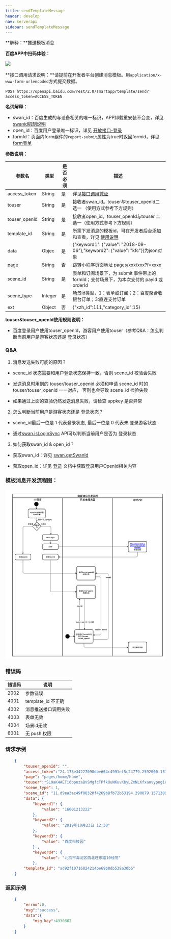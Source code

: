 ```yaml
---
title: sendTemplateMessage
header: develop
nav: serverapi
sidebar: sendTemplateMessage
---
```

 

**解释：**推送模板消息

**百度APP中扫码体验：**

<img src="https://b.bdstatic.com/miniapp/assets/images/doc_demo/templateMessage.png"  class="demo-qrcode-image" />


**接口调用请求说明：**请提前在开发者平台创建消息模板。用`application/x-www-form-urlencoded`方式提交数据。

```
POST https://openapi.baidu.com/rest/2.0/smartapp/template/send?access_token=ACCESS_TOKEN

```


**名词解释：**

- swan_id：百度生成的与设备相关的唯一标识，APP卸载重安装不会变，详见 [swanid机制说明](http://smartprogram.baidu.com/docs/develop/api/open_userinfo/#swanid%E6%9C%BA%E5%88%B6%E8%AF%B4%E6%98%8E/)
- open_id：百度用户登录唯一标识，详见 [开放接口-登录](https://smartprogram.baidu.com/docs/develop/api/open_log/)
- formId：页面内form组件的`report-submit`属性为true时返回formid，详见 [form表单](https://smartprogram.baidu.com/docs/develop/component/formlist_form/)

**参数说明：**

| 参数名            | 类型      | 是否必须 | 描述                                                                        |
|----------------|---------|------|-----------------------------------------------------------------------------------|
| access\_token  | String  | 是    | 详见[接口调用凭证](https://smartprogram.baidu.com/docs/develop/serverapi/power_exp/)|
| touser         | String  | 是    | 接收者swan\_id。touser与touser\_openId二选一 （使用方式参考下方规则）                   |
| touser\_openId | String  | 是    | 接收者open\_id。touser\_openId与touser 二选一（使用方式参考下方规则）                   |
| template\_id   | String  | 是    | 所需下发消息的模板id，可在开发者后台添加和查看，详见 [使用说明](https://smartprogram.baidu.com/docs/develop/serverapi/useintroduction/)                                                       |
| data           | Objec   | 是    | \{"keyword1": \{"value": "2018\-09\-06"\},"keyword2": \{"value": "kfc"\}\}为json对象 |
| page           | String  | 否    | 跳转小程序页面地址 pages/xxx/xxx?f=xxxx                                             |
| scene\_id      | String  | 是    | 表单和订阅场景下，为 submit 事件带上的 formId；支付场景下，为本次支付的 payId 或 orderId   |
| scene\_type    | Integer | 是    | 场景id类型，1：表单或订阅；2：百度聚合收银台订单；3:直连支付订单                           |
| ext            | Object  | 否    | \{"xzh\_id":111,"category\_id":15\}                                              |

**touser&touser_openId使用规则说明：**

- 百度登录用户使用touser_openId，游客用户使用touser（参考Q&A：怎么判断当前用户是游客状态还是 登录状态）

### Q&A

1. 消息发送失败可能的原因？

 - scene\_id 状态需要和用户登录状态保持一致，否则 scene_id 校验会失败

 - 发送消息时用到的 touser/touser\_openid 必须和申请 scene\_id 时的 touser/touser\_openid 一一对应， 否则也会导致 scene\_id 检验失败

 - 如果通过上面的查验仍然发送消息失败，请检查 appkey 是否异常

2. 怎么判断当前用户是游客状态还是 登录状态？

 - scene_id最后一位是 1 代表登录状态, 最后一位是 0 代表未 登录游客状态

 - 通过[swan.isLoginSync](http://smartprogram.baidu.com/docs/develop/api/open_log/#swan-isLoginSync/) API可以判断当前用户是否为 登录状态

3. 如何获取swan\_id & open\_id？

 - 获取swan\_id：详见 [swan.getSwanId](https://smartprogram.baidu.com/docs/develop/api/open_userinfo/#swan-getSwanId/)

 - 获取open\_id：详见 [ 登录](https://smartprogram.baidu.com/docs/develop/api/open_log/) 文档中获取登录用户OpenId相关内容


### 模板消息开发流程图：

![<picture>](../../../img/api/information/user3.png)

### 错误码

| 错误码  | 说明               |
|-------|------------------|
| 2002 | 参数错误             |
| 4001 | template\_id 不正确 |
| 4002 | 消息推送接口调用失败       |
| 4003 | 表单无效             |
| 4004 | 场景id无效           |
| 6001 | 无 push 权限        |

### 请求示例

```json
    {
    	"touser_openId": "",
    	"access_token":"24.173e34227090dbe664c4991ef5c24779.2592000.1573901211.282335-16099124", 
    	"page": "pages/home/home",
    	"touser":"SL9aK4AETi6bpnzaBVSMgfcTPfkUuNKuvKbyLZmNLKfxanvypng1UCzjgn5VG82QbFeiRdhdsa1q1JnV279RWu8pA", 
    	"scene_type": 1, 
    	"scene_id": "11.d9ea3ac49f00320f4269b8fb72b53194.290079.1571309167.0",
    	"data": {
    		"keyword1": {
    			"value": "16601213222"
    		},
    		"keyword2": {
    			"value": "2019年10月23日 12:30"
    		},
    		"keyword3": {
    			"value": "百度科技园"
    		} ,
    		"keyword4": {
    			"value": "北京市海淀区西北旺东路10号院"
    		}, 
    	"template_id": "ad92f10716024214be69b0db539a30b6"
    }
```
 
### 返回示例

```json
    {
	    "errno":0,
	    "msg":"success",
	    "data":{
	    	"msg_key":4330862
	    }
    }
```